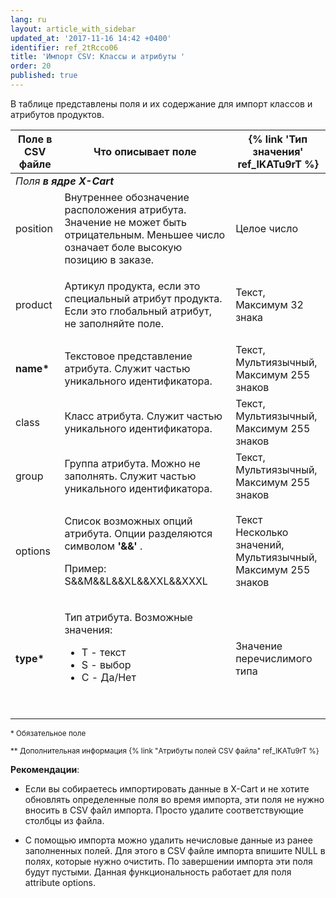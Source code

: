 ```yaml
---
lang: ru
layout: article_with_sidebar
updated_at: '2017-11-16 14:42 +0400'
identifier: ref_2tRcco06
title: 'Импорт CSV: Классы и атрибуты '
order: 20
published: true
---
```

В таблице представлены поля и их содержание для импорт классов и атрибутов продуктов.

<table class="ui celled padded compact small table">
  <thead>
    <tr>
      <th class="confluenceTh">Поле в CSV файле</th>
      <th colspan="1" class="confluenceTh">Что описывает поле</th>
      <th colspan="1" class="confluenceTh" markdown="1">{% link 'Тип значения' ref_lKATu9rT %}</th>
    </tr>
  </thead>
  <tbody>
    <tr>
      <td colspan="3" class="confluenceTd"><em> Поля <strong>в ядре X-Cart</strong></em>
      </td>
    </tr>
    <tr>
      <td colspan="1" class="confluenceTd">position</td>
      <td colspan="1" class="confluenceTd">Внутреннее обозначение расположения атрибута. Значение не может быть отрицательным. Меньшее число означает боле высокую позицию в заказе.</td>
      <td colspan="1" class="confluenceTd">
        <p>Целое число</p>
      </td>
    </tr>
    <tr>
      <td colspan="1" class="confluenceTd">product</td>
      <td colspan="1" class="confluenceTd">
        <p>Артикул продукта, если это специальный атрибут продукта. Если это глобальный атрибут, не заполняйте поле.</p>
      </td>
      <td colspan="1" class="confluenceTd">Текст,
        <br>Максимум 32 знака&nbsp;</td>
    </tr>
    <tr>
      <td colspan="1" class="confluenceTd"><strong>name*</strong>
      </td>
      <td colspan="1" class="confluenceTd">Текстовое представление атрибута. Служит частью уникального идентификатора.</td>
      <td colspan="1" class="confluenceTd">Текст,
        <br>Мультиязычный,
        <br>Максимум 255 знаков</td>
    </tr>
    <tr>
      <td colspan="1" class="confluenceTd">class</td>
      <td colspan="1" class="confluenceTd">Класс атрибута. Служит частью уникального идентификатора.</td>
      <td colspan="1" class="confluenceTd">Текст,
        <br>Мультиязычный,
        <br>Максимум 255 знаков</td>
    </tr>
    <tr>
      <td colspan="1" class="confluenceTd">group</td>
      <td colspan="1" class="confluenceTd">Группа атрибута. Можно не заполнять. Служит частью уникального идентификатора.</td>
      <td colspan="1" class="confluenceTd">Текст,
        <br>Мультиязычный,
        <br>Максимум 255 знаков&nbsp;</td>
    </tr>
    <tr>
      <td colspan="1" class="confluenceTd">options</td>
      <td colspan="1" class="confluenceTd">
        <p>Список возможных опций атрибута. Опции разделяются символом <strong> '&amp;&amp;' </strong>.</p>
        <p>Пример: S&amp;&amp;M&amp;&amp;L&amp;&amp;XL&amp;&amp;XXL&amp;&amp;XXXL</p>
      </td>
      <td colspan="1" class="confluenceTd">Текст
        <br>Несколько значений,
        <br>Мультиязычный,
        <br>Максимум 255 знаков</td>
    </tr>
    <tr>
      <td colspan="1" class="confluenceTd"><strong>type*</strong>
      </td>
      <td colspan="1" class="confluenceTd">
        <p>Тип атрибута. Возможные значения:</p>
        <ul>
          <li>T - текст</li>
          <li>S - выбор</li>
          <li>C - Да/Нет</li>
        </ul>
        <p>&nbsp;</p>
      </td>
      <td colspan="1" class="confluenceTd">Значение перечислимого типа</td>
    </tr>
  </tbody>
</table>

<sub>* Обязательное поле</sub>

<sub markdown="1">** Дополнительная информация {% link "Атрибуты полей CSV файла" ref_lKATu9rT %}</sub>

**Рекомендации**:

*   Если вы собираетесь импортировать данные в X-Cart и не хотите обновлять определенные поля во время импорта, эти поля не нужно вносить в CSV файл импорта. Просто удалите соответствующие столбцы из файла.

*   С помощью импорта можно удалить нечисловые данные из ранее заполненных полей. Для этого в CSV файле импорта впишите NULL в полях, которые нужно очистить. По завершении импорта эти поля будут пустыми. Данная функциональность работает для поля attribute options.
